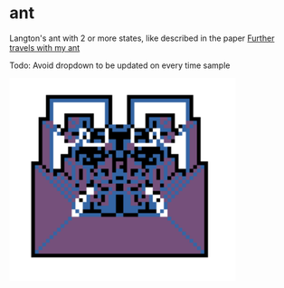 ant
===

Langton's ant with 2 or more states, like described in the paper [Further travels with my ant](http://www.math.sunysb.edu/preprints/ims95-1.pdf)

Todo: Avoid dropdown to be updated on every time sample

<img src="https://github.com/heidisu/ant/blob/master/screenshot.png" alt="ant" width="400px">
